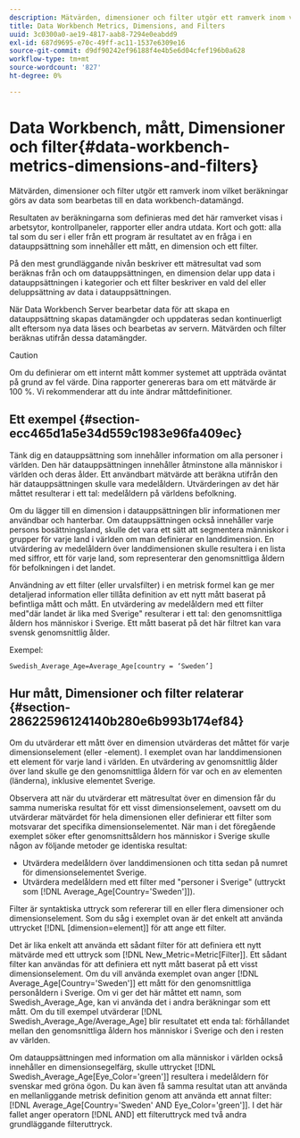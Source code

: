 ```yaml
---
description: Mätvärden, dimensioner och filter utgör ett ramverk inom vilket beräkningar görs av data som bearbetas till en data workbench-datamängd.
title: Data Workbench Metrics, Dimensions, and Filters
uuid: 3c0300a0-ae19-4817-aab8-7294e0eabdd9
exl-id: 687d9695-e70c-49ff-ac11-1537e6309e16
source-git-commit: d9df90242ef96188f4e4b5e6d04cfef196b0a628
workflow-type: tm+mt
source-wordcount: '827'
ht-degree: 0%

---
```


# Data Workbench, mått, Dimensioner och filter{#data-workbench-metrics-dimensions-and-filters}

Mätvärden, dimensioner och filter utgör ett ramverk inom vilket beräkningar görs av data som bearbetas till en data workbench-datamängd.

Resultaten av beräkningarna som definieras med det här ramverket visas i arbetsytor, kontrollpaneler, rapporter eller andra utdata. Kort och gott: alla tal som du ser i eller från ett program är resultatet av en fråga i en datauppsättning som innehåller ett mått, en dimension och ett filter.

På den mest grundläggande nivån beskriver ett mätresultat vad som beräknas från och om datauppsättningen, en dimension delar upp data i datauppsättningen i kategorier och ett filter beskriver en vald del eller deluppsättning av data i datauppsättningen.

När Data Workbench Server bearbetar data för att skapa en datauppsättning skapas datamängder och uppdateras sedan kontinuerligt allt eftersom nya data läses och bearbetas av servern. Mätvärden och filter beräknas utifrån dessa datamängder.

>[!CAUTION]
>
>Om du definierar om ett internt mått kommer systemet att uppträda oväntat på grund av fel värde. Dina rapporter genereras bara om ett mätvärde är 100 %. Vi rekommenderar att du inte ändrar måttdefinitioner.

## Ett exempel {#section-ecc465d1a5e34d559c1983e96fa409ec}

Tänk dig en datauppsättning som innehåller information om alla personer i världen. Den här datauppsättningen innehåller åtminstone alla människor i världen och deras ålder. Ett användbart mätvärde att beräkna utifrån den här datauppsättningen skulle vara medelåldern. Utvärderingen av det här måttet resulterar i ett tal: medelåldern på världens befolkning.

Om du lägger till en dimension i datauppsättningen blir informationen mer användbar och hanterbar. Om datauppsättningen också innehåller varje persons bosättningsland, skulle det vara ett sätt att segmentera människor i grupper för varje land i världen om man definierar en landdimension. En utvärdering av medelåldern över landdimensionen skulle resultera i en lista med siffror, ett för varje land, som representerar den genomsnittliga åldern för befolkningen i det landet.

Användning av ett filter (eller urvalsfilter) i en metrisk formel kan ge mer detaljerad information eller tillåta definition av ett nytt mått baserat på befintliga mått och mått. En utvärdering av medelåldern med ett filter med&quot;där landet är lika med Sverige&quot; resulterar i ett tal: den genomsnittliga åldern hos människor i Sverige. Ett mått baserat på det här filtret kan vara svensk genomsnittlig ålder.

Exempel:

```
Swedish_Average_Age=Average_Age[country = ‘Sweden’]
```

## Hur mått, Dimensioner och filter relaterar {#section-28622596124140b280e6b993b174ef84}

Om du utvärderar ett mått över en dimension utvärderas det måttet för varje dimensionselement (eller -element). I exemplet ovan har landdimensionen ett element för varje land i världen. En utvärdering av genomsnittlig ålder över land skulle ge den genomsnittliga åldern för var och en av elementen (länderna), inklusive elementet Sverige.

Observera att när du utvärderar ett mätresultat över en dimension får du samma numeriska resultat för ett visst dimensionselement, oavsett om du utvärderar mätvärdet för hela dimensionen eller definierar ett filter som motsvarar det specifika dimensionselementet. När man i det föregående exemplet söker efter genomsnittsåldern hos människor i Sverige skulle någon av följande metoder ge identiska resultat:

* Utvärdera medelåldern över landdimensionen och titta sedan på numret för dimensionselementet Sverige.
* Utvärdera medelåldern med ett filter med &quot;personer i Sverige&quot; (uttryckt som [!DNL Average_Age[Country=&#39;Sweden&#39;]]).

Filter är syntaktiska uttryck som refererar till en eller flera dimensioner och dimensionselement. Som du såg i exemplet ovan är det enkelt att använda uttrycket [!DNL [dimension=element]] för att ange ett filter.

Det är lika enkelt att använda ett sådant filter för att definiera ett nytt mätvärde med ett uttryck som [!DNL New_Metric=Metric[Filter]]. Ett sådant filter kan användas för att definiera ett nytt mått baserat på ett visst dimensionselement. Om du vill använda exemplet ovan anger [!DNL Average_Age[Country=&#39;Sweden&#39;]] ett mått för den genomsnittliga personåldern i Sverige. Om vi ger det här måttet ett namn, som Swedish_Average_Age, kan vi använda det i andra beräkningar som ett mått. Om du till exempel utvärderar [!DNL Swedish_Average_Age/Average_Age] blir resultatet ett enda tal: förhållandet mellan den genomsnittliga åldern hos människor i Sverige och den i resten av världen.

Om datauppsättningen med information om alla människor i världen också innehåller en dimensionsegelfärg, skulle uttrycket [!DNL Swedish_Average_Age[Eye_Color=&#39;green&#39;]] resultera i medelåldern för svenskar med gröna ögon. Du kan även få samma resultat utan att använda en mellanliggande metrisk definition genom att använda ett annat filter: [!DNL Average_Age[Country=&#39;Sweden&#39; AND Eye_Color=&#39;green&#39;]]. I det här fallet anger operatorn [!DNL AND] ett filteruttryck med två andra grundläggande filteruttryck.
